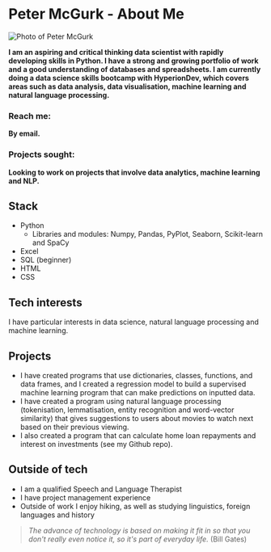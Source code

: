 # Peter McGurk - About Me

<picture>
 <source media="(prefers-color-scheme: dark)" srcset="https://spectrum.ieee.org/python-compiler">
 <source media="(prefers-color-scheme: light)" srcset="https://en.wikiversity.org/wiki/Python">
 <img alt="Photo of Peter McGurk" src="https://junilearning.com/blog/guide/what-is-python-101-for-students">
</picture>

**I am an aspiring and critical thinking data scientist with rapidly developing skills in Python. I have a strong and growing portfolio of work and a good understanding of databases and spreadsheets. I am currently doing a data science skills bootcamp with HyperionDev, which covers areas such as data analysis, data visualisation, machine learning and natural language processing.**

### Reach me: 
**By email.**
### Projects sought: 
**Looking to work on projects that involve data analytics, machine learning and NLP.**

## Stack
* Python
  * Libraries and modules: Numpy, Pandas, PyPlot, Seaborn, Scikit-learn and SpaCy
* Excel
* SQL (beginner)
* HTML
* CSS

## Tech interests
I have particular interests in data science, natural language processing and machine learning.

## Projects
* I have created programs that use dictionaries, classes, functions, and data frames, and I created a regression model to build a supervised machine learning program that can make predictions on inputted data. 
* I have created a program using natural language processing (tokenisation, lemmatisation, entity recognition and word-vector similarity) that gives suggestions to users about movies to watch next based on their previous viewing.
* I also created a program that can calculate home loan repayments and interest on investments (see my Github repo).

## Outside of tech
* I am a qualified Speech and Language Therapist
* I have project management experience
* Outside of work I enjoy hiking, as well as studying linguistics, foreign languages and history 

> *The advance of technology is based on making it fit in so that you don't really even notice it, so it's part of everyday life.* (Bill Gates)

<!---
petermcgurk/petermcgurk is a ✨ special ✨ repository because its `README.md` (this file) appears on your GitHub profile.
You can click the Preview link to take a look at your changes.
--->

